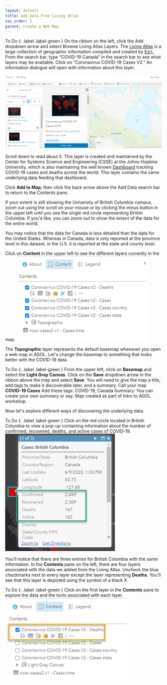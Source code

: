 ```yaml
---
layout: default
title: Add Data From Living Atlas
nav_order: 1
parent: Create a Web Map
---
```


To Do {: .label .label-green }
On the ribbon on the left, click the Add dropdown arrow and select Browse Living Atlas Layers. The [Living Atlas](https://livingatlas.arcgis.com/en/) is a large collection of geographic information compiled and created by [Esri.](https://www.esri.com/en-us/home) From the search bar, type “COVID-19 Canada” in the search bar to see what layers may be available. Click on “Coronavirus COVID-19 Cases V2.” An information dialogue will open with information about this layer.   

![add_LA_data](https://raw.githubusercontent.com/fiddleHeads/intro-AGOL/master/add_LA_data.png)

Scroll down to read about it. This layer is created and maintained by the Center for Systems Science and Engineering (CSSE) at the Johns Hopkins University, which is also maintaining the well known [Dashboard](https://coronavirus.jhu.edu/map.html) tracking COVID-19 cases and deaths across the world. This layer contains the same underlying data feeding that dashboard.

Click **Add to Map**, then click the back arrow above the Add Data search bar to return to the Contents pane.

If your extent is still showing the University of British Columbia campus, zoom out using the scroll on your mouse or by clicking the  minus button in the upper left until you see the single red circle representing British Columbia. If you'd like, you can zoom out to show the extent of the data for the entire world.

You may notice that the data for Canada is less detailed than the data for the United States. Whereas in Canada, data is only reported at the province level in this dataset, in the U.S. it is reported at the state and county level. 

Click on **Content** in the upper left to see the different layers currently in the map. 
![content](https://raw.githubusercontent.com/fiddleHeads/intro-AGOL/master/content.jpg)

The **Topographic** layer represents the default basemap whenever you open a web map in AGOL. Let's change the basemap to something that looks better with the COVID-19 data.

To Do {: .label .label-green }
From the upper left, click on **Basemap** and select the **Light Gray Canvas**.
Click on the **Save** dropdown arrow in the ribbon above the map and select **Save**.
You will need to give the map a title, add tags to make it discoverable later, and a summary.
Call your map **COVID-19 Cases**
Add these tags: COVID-19, Canada
Summary: You can create your own summary or say: Map created as part of Intro to AGOL workshop.

Now let's explore different ways of discovering the underlying data.

To Do {: .label .label-green }
Click on the red circle located in British Columbia to view a pop-up containing information about the number of confirmed, recovered, deaths, and active cases of COVID-19.
![covidCases.jpg](https://raw.githubusercontent.com/fiddleHeads/intro-AGOL/master/covidCases.jpg)

You'll notice that there are three entries for British Columbia with the same information. In the **Contents** pane on the left, there are four layers associated with the data we added from the Living Atlas. Uncheck the blue checkmarks next to every layer except the layer representing **Deaths**. 
You'll see that this layer is depicted using the symbol of a black X.

To Do {: .label .label-green }
Click on the first layer in the **Contents** pane to explore the data and the tools associated with each layer.
![deathsLyr.jpg](https://raw.githubusercontent.com/fiddleHeads/intro-AGOL/master/deathsLyr.jpg)



